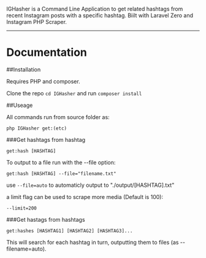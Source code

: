 IGHasher is a Command Line Application to get related hashtags from recent Instagram posts with a specific hashtag. Biilt with Laravel Zero and Instagram PHP Scraper.

------

# Documentation

##Installation

Requires PHP and composer.

Clone the repo `cd IGHasher` and run `composer install`


##Useage

All commands run from source folder as:

`php IGHasher get:(etc)`


###Get hashtags from hashtag

`get:hash [HASHTAG]`

To output to a file run with the --file option:

`get:hash [HASHTAG] --file="filename.txt"`

use `--file=auto` to automaticly output to "./output/[HASHTAG].txt"


a limit flag can be used to scrape more media (Default is 100):

`--limit=200`

###Get hastags from hashtags

`get:hashes [HASHTAG1] [HASHTAG2] [HASHTAG3]...`

This will search for each hashtag in turn, outputting them to files (as --filename=auto).
